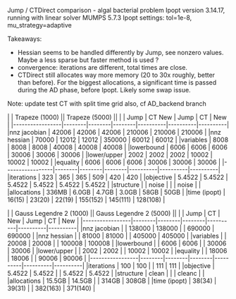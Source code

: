 Jump / CTDirect comparison - algal bacterial problem
Ipopt version 3.14.17, running with linear solver MUMPS 5.7.3
Ipopt settings: tol=1e-8, mu_strategy=adaptive

Takeaways:
- Hessian seems to be handled differently by Jump, see nonzero values.
Maybe a less sparse but faster method is used ?
- convergence: iterations are different, total times are close.
- CTDirect still allocates way more memory (20 to 30x roughly, better than before).
For the biggest allocations, a significant time is passed during the AD phase, before Ipopt.
Likely some swap issue.

Note: update test CT with split time grid also, cf AD_backend branch


|                 | Trapeze (1000)           || Trapeze (5000)               ||
|                 | Jump   | CT      New     | Jump     | CT       | New      |
|-----------------|--------|--------|--------|----------|----------|----------|
|nnz jacobian     | 42006  | 42006  | 42006  | 210006   | 210006   | 210006   |
|nnz hessian      | 70000  | 12012  | 12012  | 350000   | 60012    | 60012    |
|variables        | 8008   | 8008   | 8008   | 40008    | 40008    | 40008    |
|lowerbound       | 6006   | 6006   | 6006   | 30006    | 30006    | 30006    |
|lower/upper      | 2002   | 2002   | 2002   | 10002    | 10002    | 10002    |
|equality         | 6006   | 6006   | 6006   | 30006    | 30006    | 30006    |
|-----------------|--------|--------|--------|----------|----------|----------|
|iterations       | 323    | 365    | 365    | 509      | 420      | 420      |
|objective        | 5.4522 | 5.4522 | 5.4522 | 5.4522   | 5.4522   | 5.4522   |
|structure        |        | noise  |        |          | noise    |          |
|allocations      | 336MB  | 6.0GB  | 4.7GB  | 3.0GB    | 58GB     | 50GB     |
|time (ipopt)     | 16(15) | 23(20) | 22(19) | 155(152) | 145(111) | 128(108) |


|                 | Gauss Legendre 2 (1000)  || Gauss Legendre 2 (5000)      ||
|                 | Jump   | CT     | New    | Jump     | CT       | New      |
|-----------------|--------|--------|--------|----------|----------|----------|
|nnz jacobian     |        | 138000 | 138000 |          |   690000 | 690000   |
|nnz hessian      |        | 81000  | 81000  |          |   405000 | 405000   |
|variables        |        | 20008  | 20008  |          |   100008 | 100008   |
|lowerbound       |        | 6006   | 6006   |          |   30006  | 30006    |
|lower/upper      |        | 2002   | 2002   |          |   10002  | 10002    |
|equality         |        | 18006  | 18006  |          |   90006  | 90006    |
|-----------------|--------|--------|--------|----------|----------|----------|
|iterations       |         100    | 100     |          | 111      | 111      |
|objective        |         5.4522 | 5.4522  |          | 5.4522   | 5.4522   |
|structure        |         clean  |         |          | cleanc   |          |
|allocations      |         15.5GB | 14.5GB  |          | 314GB    | 308GB    |
|time (ipopt)     |         38(34) | 39(31)  |          | 382(163) | 371(140) |



